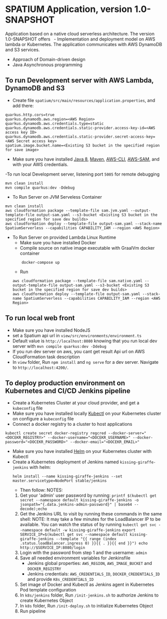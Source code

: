 # SPATIUM Application, version 1.0-SNAPSHOT
Application based on a native cloud serverless architecture.
The version 1.0-SNAPSHOT offers
  - Implementation and deployment model on AWS lambda or Kubernetes. The application communicates with AWS DynamoDB and S3 services.
  - Approach of Domain-driven design
  - Java Asynchronous programming 

## To run Development server with AWS Lambda, DynamoDB and S3
- Create file `spatium/src/main/resources/application.properties`, and add there:
```
quarkus.http.cors=true
quarkus.dynamodb.aws.region=<AWS Region>
quarkus.dynamodb.aws.credentials.type=static
quarkus.dynamodb.aws.credentials.static-provider.access-key-id=<AWS access key ID>
quarkus.dynamodb.aws.credentials.static-provider.secret-access-key=<AWS Secret access key>
spatium.image.bucket.name=<Existing S3 bucket in the specified region for save image>
```
- Make sure you have installed [Java 8](https://www.oracle.com/technetwork/java/javase/downloads/jdk8-downloads-2133151.html), [Maven](https://maven.apache.org/install.html), [AWS-CLI](https://docs.aws.amazon.com/cli/latest/userguide/install-cliv1.html), [AWS-SAM](https://docs.aws.amazon.com/serverless-application-model/latest/developerguide/serverless-sam-cli-install.html), and with your  AWS credentials.

-To run local Development server, listening port `5005` for remote debugging
```
mvn clean install
mvn compile quarkus:dev -Ddebug
```

- To Run Server on JVM Serveless Container
```
mvn clean install
aws cloudformation package --template-file sam.jvm.yaml --output-template-file output-sam.yaml --s3-bucket <Existing S3 bucket in the specified region for save dev builds>
aws cloudformation deploy --template-file output-sam.yaml --stack-name SpatiumServerless --capabilities CAPABILITY_IAM --region <AWS Region> 
```
- To Run Server on provided Lambda Linux Runtime
    - Make sure you have installed Docker
    - Compile source on native image executable with GraalVm docker container
    ```
        docker-compose up
    ```
    - Run
    ```
  aws cloudformation package --template-file sam.native.yaml --output-template-file output-sam.yaml --s3-bucket <Existing S3 bucket in the specified region for save dev builds>
  aws cloudformation deploy --template-file output-sam.yaml --stack-name SpatiumServerless --capabilities CAPABILITY_IAM --region <AWS Region>
    ```
 
## To run local web front
- Make sure you have installed NodeJS
- set a Spatium api url in `view/src/environments/environment.ts`
 - Default value is `http://localhost:8080` knowing that you run local dev server with `mvn compile quarkus:dev -Ddebug`
 - If you run dev server on aws, you cant get result Api url on AWS CloudFormation task description
- In `view` folder, Run `npm install` and `ng serve` for a dev server. Navigate to `http://localhost:4200/`.


## To deploy production environment on Kubernetes and CI/CD Jenkins pipeline

- Create a Kubernetes Cluster at your cloud provider, and get a `kubeconfig` file
- Make sure you have installed locally [Kubectl](https://kubernetes.io/fr/docs/tasks/tools/install-kubectl/) on your Kubernetes cluster on configure a `kubeconfig` file
- Connect a docker registry to a cluster to host applications
```
kubectl create secret docker-registry regcred --docker-server="<DOCEKR_REGISTRY>" --docker-username="<DOCEKR_USERNAME>" --docker-password="<DOCEKR_PASSWORD>" --docker-email="<DOCEKR_EMAIL>"
```

- Make sure you have installed [Helm](https://helm.sh/docs/intro/quickstart/) on your Kubernetes cluster with Kubectl
- Create a Kubernetes deployment of Jenkins named `kissing-giraffe-jenkins`  with helm:
    ```
    helm install --name kissing-giraffe-jenkins --set master.servicetype=NodePort stable/jenkins
    ```
    - Then follow:
    NOTES:
    1. Get your 'admin' user password by running:
      ```
      printf $(kubectl get secret --namespace default kissing-giraffe-jenkins -o jsonpath="{.data.jenkins-admin-password}" | base64 --decode);echo
      ```
    2. Get the Jenkins URL to visit by running these commands in the same shell:
      NOTE: It may take a few minutes for the LoadBalancer IP to be available.
            You can watch the status of by running `kubectl get svc --namespace default -w kissing-giraffe-jenkins`
      ```
      export SERVICE_IP=$(kubectl get svc --namespace default kissing-giraffe-jenkins --template "{{ range (index .status.loadBalancer.ingress 0) }}{{ . }}{{ end }}")
      echo http://$SERVICE_IP:8080/login
      ```
    3. Login with the password from step 1 and the username: `admin`
    4. Save all needed environment variables for Jenkinsfile
        - Jenkins global properties: `AWS_REGION`, `AWS_IMAGE_BUCKET` and `DOCKER_REGISTRY`
        - Jenkins credentials: `AWS_CREDENTIALS_ID`, `DOCKER_CREDENTIALS_ID` and provide `K8s_CREDENTIALS_ID`
    5. Set image of Docker and Kubectl as Jenkins agent in Kubernetes Pod template configuration
    6. In `k8s/jenkins` folder, Run `/init-jenkins.sh` to authorize Jenkins to create Kubernetes Object
    7. In `k8s` folder, Run `/init-deploy.sh` to initialize Kubernetes Object
    8. Run pipeline
